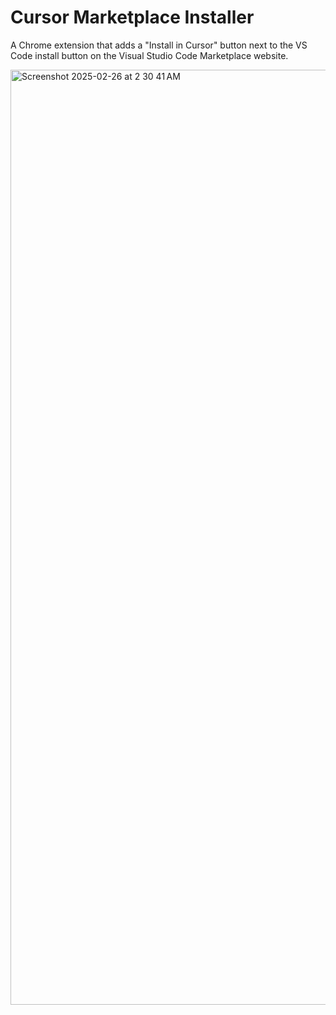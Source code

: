 # Cursor Marketplace Installer

A Chrome extension that adds a "Install in Cursor" button next to the VS Code install button on the Visual Studio Code Marketplace website.


<img width="1496" alt="Screenshot 2025-02-26 at 2 30 41 AM" src="https://github.com/user-attachments/assets/293bcf32-e3ad-43f4-bed1-8786de19adff" />
